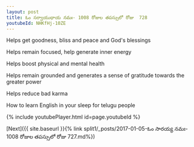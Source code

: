 ```yaml
---
layout: post
title: ఓం సర్వాయుధాయ నమః- 1008 రోజుల తపస్సులో రోజు  728
youtubeId: NHKfHj-10ZE
---
```

 
 
Helps get goodness, bliss and peace and God's blessings
 
Helps remain focused, help generate inner energy 
 
Helps boost physical and mental health 
 
Helps remain grounded and generates a sense of gratitude towards the greater power 
 
Helps reduce bad karma
 
How to learn English in your sleep for telugu people
 
 
 
 


{% include youtubePlayer.html id=page.youtubeId %}
 
[Next]({{ site.baseurl }}{% link split1/_posts/2017-01-05-ఓం  సారయ్య  నమః- 1008 రోజుల తపస్సులో రోజు  727.md%})
 
